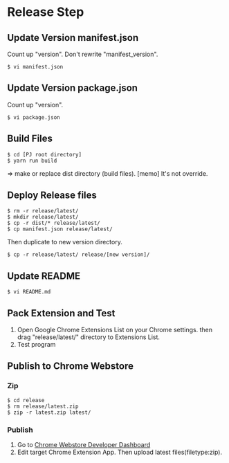 # Release Step
## Update Version manifest.json
Count up "version". Don't rewrite "manifest_version".

```
$ vi manifest.json
```

## Update Version package.json
Count up "version".

```
$ vi package.json
```

## Build Files
```
$ cd [PJ root directory]
$ yarn run build
```
=> make or replace dist directory (build files). [memo] It's not override.

## Deploy Release files
```
$ rm -r release/latest/
$ mkdir release/latest/
$ cp -r dist/* release/latest/
$ cp manifest.json release/latest/
```

Then duplicate to new version directory.
```
$ cp -r release/latest/ release/[new version]/
```

## Update README
```
$ vi README.md
```

## Pack Extension and Test
1. Open Google Chrome Extensions List on your Chrome settings. then drag "release/latest/" directory to Extensions List.
2. Test program

## Publish to Chrome Webstore
### Zip
```
$ cd release
$ rm release/latest.zip
$ zip -r latest.zip latest/
```

### Publish
1. Go to [Chrome Webstore Developer Dashboard](https://chrome.google.com/webstore/developer/dashboard?hl=ja)
2. Edit target Chrome Extension App. Then upload latest files(filetype:zip).
